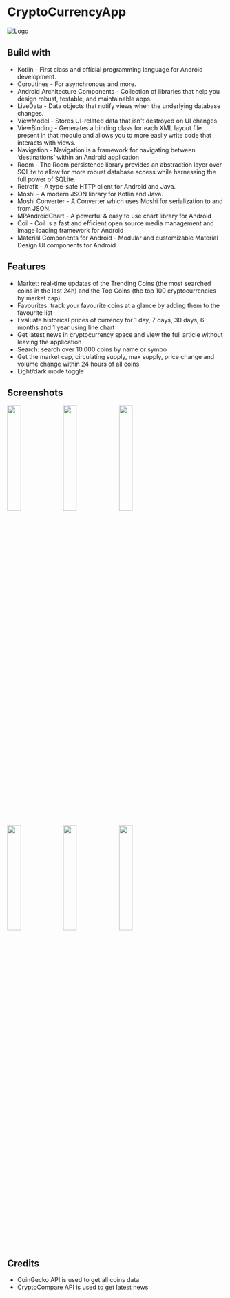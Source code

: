 
#   CryptoCurrencyApp




![Logo](https://dev-to-uploads.s3.amazonaws.com/uploads/articles/th5xamgrr6se0x5ro4g6.png)


## Build with

- Kotlin - First class and official programming language for Android development.
- Coroutines - For asynchronous and more.
- Android Architecture Components - Collection of libraries that help you design robust, testable, and maintainable apps.
- LiveData - Data objects that notify views when the underlying database changes.
- ViewModel - Stores UI-related data that isn't destroyed on UI changes.
- ViewBinding - Generates a binding class for each XML layout file present in that module and allows you to more easily write code that interacts with views.
- Navigation - Navigation is a framework for navigating between ‘destinations’ within an Android application
- Room - The Room persistence library provides an abstraction layer over SQLite to allow for more robust database access while harnessing the full power of SQLite.
- Retrofit - A type-safe HTTP client for Android and Java.
- Moshi - A modern JSON library for Kotlin and Java.
- Moshi Converter - A Converter which uses Moshi for serialization to and from JSON.
- MPAndroidChart - A powerful & easy to use chart library for Android
- Coil - Coil is a fast and efficient open source media management and image loading framework for Android
- Material Components for Android - Modular and customizable Material Design UI components for Android
## Features


- Market: real-time updates of the Trending Coins (the most searched coins in the last 24h) and the Top Coins (the top 100 cryptocurrencies by market cap).
- Favourites: track your favourite coins at a glance by adding them to the favourite list
- Evaluate historical prices of currency for 1 day, 7 days, 30 days, 6 months and 1 year using line chart
- Get latest news in cryptocurrency space and view the full article without leaving the application
- Search: search over 10.000 coins by name or symbo
- Get the market cap, circulating supply, max supply, price change and volume change within 24 hours of all coins
- Light/dark mode toggle



## Screenshots

<p float="left">
  <img src="https://github.com/VladiYak95/CryptoCurrencyApp/blob/master/metadata/images/phoneScreenshots/Screenshot_20231115-155949_CryptoCurrencyApp.jpg" width="25%" />
  <img src="https://github.com/VladiYak95/CryptoCurrencyApp/blob/master/metadata/images/phoneScreenshots/Screenshot_20231115-160149_CryptoCurrencyApp.jpg" width="25%" />
  <img src="https://github.com/VladiYak95/CryptoCurrencyApp/blob/master/metadata/images/phoneScreenshots/Screenshot_20231115-160205_CryptoCurrencyApp.jpg" width="25%" />
  <img src="https://github.com/VladiYak95/CryptoCurrencyApp/blob/master/metadata/images/phoneScreenshots/Screenshot_20231115-160215_CryptoCurrencyApp.jpg" width="25%" />
  <img src="https://github.com/VladiYak95/CryptoCurrencyApp/blob/master/metadata/images/phoneScreenshots/Screenshot_20231115-160223_CryptoCurrencyApp.jpg" width="25%" />
  <img src="https://github.com/VladiYak95/CryptoCurrencyApp/blob/master/metadata/images/phoneScreenshots/Screenshot_20231115-160303_CryptoCurrencyApp.jpg" width="25%" />
</p>


## Credits

- CoinGecko API is used to get all coins data
- CryptoCompare API is used to get latest news
